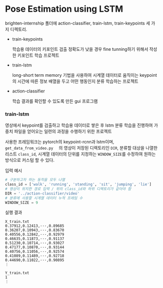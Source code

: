 # Pose Estimation using LSTM

brighten-internship 폴더에 action-classifier, train-lstm, train-keypoints 세 가지 디렉토리.

* train-keypoints

  학습용 데이터의 키포인트 검출 정확도가 낮을 경우 fine tunning하기 위해서 작성한 키포인트 학습 프로젝트

* train-lstm

  long-short term memory 기법을 사용하여 시계열 데이터로 움직이는 keypoint의 시간에 따른 정보 배열을 두고 어떤 행동인지 분류 학습하는 프로젝트

* action-classifier

  학습 결과를 확인할 수 있도록 만든 gui 프로그램



### train-lstm

영상에서 keypoint를 검출하고 학습용 데이터로 쌓은 후 lstm 분류 학습을 진행하여 가중치 파일을 얻어오는 일련의 과정을 수행하기 위한 프로젝트

사용한 프레임워크는 pytorch의 keypoint-rcnn과 lstm이며, `get_data_from_video.py  ` 의 영상이 저장된 디렉토리인 `DIR`, 분류할 대상을 나열한 리스트 `class_id`, 시계열 데이터의 단위를 지정하는 `WINDOW_SIZE`를 수정하여 원하는 방식으로 커스텀 할 수 있다.



입력 예시

```python
# 구분하고자 하는 동작을 모두 나열
class_id = ['walk', 'running', 'standing', 'sit', 'jumping', 'lie']
# 영상이 위치한 경로 입력 / 위의 class_id와 하위 디렉토리가 같아야 함
DIR = '../action-classifier/video'
# 분류에 사용할 시계열 데이터 누적 프레임 수
WINDOW_SIZE = 9
```

실행 결과

```
X_train.txt
0.37912,0.12413,···,0.89685
0.36207,0.10943,···,0.83670
0.40556,0.12842,···,0.92979
0.46635,0.11873,···,0.91137
0.51230,0.10714,···,0.93027
0.47177,0.10870,···,0.93144
0.40756,0.11056,···,0.92574
0.41089,0.11489,···,0.92718
0.44690,0.11022,···,0.90895
⋮
```

```
Y_train.txt
1
⋮
```

